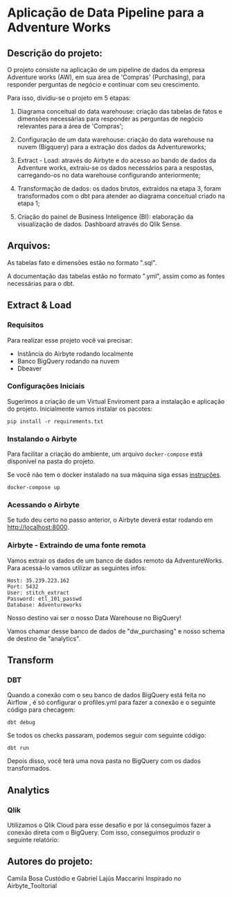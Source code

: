 # Aplicação de Data Pipeline para a Adventure Works

## Descrição do projeto:

O projeto consiste na aplicação de um pipeline de dados da empresa Adventure works (AW), em sua área de 'Compras' (Purchasing), para responder perguntas de negócio e continuar com seu crescimento.

Para isso, dividiu-se o projeto em 5 etapas:

1. Diagrama conceitual do data warehouse: criação das tabelas de fatos e dimensões necessárias para responder as perguntas de negócio relevantes para a área de 'Compras';

2. Configuração de um data warehouse: criação do data warehouse na nuvem (Bigquery) para a extração dos dados da Adventureworks;

3. Extract - Load: através do Airbyte e do acesso ao bando de dados da Adventure works, extraiu-se os dados necessários para a respostas, carregando-os no data warehouse configurando anteriormente;

4. Transformação de dados: os dados brutos, extraídos na etapa 3, foram transformados com o dbt para atender ao diagrama conceitual criado na etapa 1;

5. Criação do painel de Business Inteligence (BI): elaboração da visualização de dados. Dashboard através do Qlik Sense.

## Arquivos:

As tabelas fato e dimensões estão no formato ".sql".

A documentação das tabelas estão no formato ".yml", assim como as fontes necessárias para o dbt.


## Extract & Load


### Requisitos

Para realizar esse projeto você vai precisar:

- Instância do Airbyte rodando localmente
- Banco BigQuery rodando na nuvem
- Dbeaver

### Configurações Iniciais
Sugerimos a criação de um Virtual Enviroment para a instalação e aplicação do projeto.
Inicialmente vamos instalar os pacotes:

```
pip install -r requirements.txt
```

### Instalando o Airbyte

Para facilitar a criação do ambiente, um arquivo `docker-compose` está disponível na pasta do projeto.

Se você não tem o docker instalado na sua máquina siga essas [instruções](https://www.docker.com/products/docker-desktop).

```
docker-compose up
```
### Acessando o Airbyte

Se tudo deu certo no passo anterior, o Airbyte deverá estar rodando em [http://localhost:8000](http://localhost:8000).


### Airbyte - Extraindo de uma fonte remota 

Vamos extrair os dados de um banco de dados remoto da AdventureWorks. Para acessá-lo vamos utilizar as seguintes infos:

```
Host: 35.239.223.162
Port: 5432
User: stitch_extract
Password: etl_101_passwd
Database: Adventureworks
```

Nosso destino vai ser o nosso Data Warehouse no BigQuery! 

Vamos chamar desse banco de dados de "dw_purchasing" e nosso schema de destino de "analytics".

## Transform
### DBT
Quando a conexão com o seu banco de dados BigQuery está feita no Airflow , é só configurar o profiles.yml para fazer a conexão e o seguinte código para checagem:

```
dbt debug
```
Se todos os checks passaram, podemos seguir com  seguinte código:

```
dbt run
```
Depois disso, você terá uma nova pasta no BigQuery com os dados transformados.

## Analytics
### Qlik
Utilizamos o Qlik Cloud para esse desafio e por lá conseguimos fazer a conexão direta com o BigQuery. Com isso, conseguimos produzir o seguinte relatório:


## Autores do projeto:
Camila Bosa Custódio e Gabriel Lajús Maccarini
Inspirado no Airbyte_Tooltorial